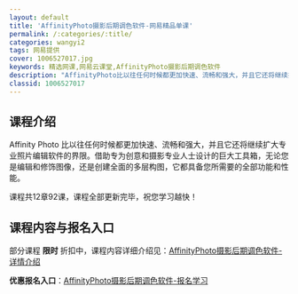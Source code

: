 ```yaml
---
layout: default
title: 'AffinityPhoto摄影后期调色软件-网易精品单课'
permalink: /:categories/:title/
categories: wangyi2
tags: 网易提供
cover: 1006527017.jpg
keywords: 精选网课,网易云课堂,AffinityPhoto摄影后期调色软件
description: "AffinityPhoto比以往任何时候都更加快速、流畅和强大，并且它还将继续扩大专业照片编辑软件的界限。借助专为创意和摄影专业人士设计的巨大工具箱，无论您是编辑和修饰图像，还是创建全面的多"
classid: 1006527017
---
```


## 课程介绍

Affinity Photo 比以往任何时候都更加快速、流畅和强大，并且它还将继续扩大专业照片编辑软件的界限。借助专为创意和摄影专业人士设计的巨大工具箱，无论您是编辑和修饰图像，还是创建全面的多层构图，它都具备您所需要的全部功能和性能。

课程共12章92课，课程全部更新完毕，祝您学习越快！

## 课程内容与报名入口

部分课程 **限时** 折扣中，课程内容详细介绍见：[AffinityPhoto摄影后期调色软件-详情介绍](https://study.163.com/course/introduction/1006527017.htm?share=1&shareId=1025206652&utm_campaign=share&utm_medium=iphoneShare&utm_source=&utm_u=1025206652)

**优惠报名入口**：[AffinityPhoto摄影后期调色软件-报名学习](https://study.163.com/course/introduction/1006527017.htm?share=1&shareId=1025206652&utm_campaign=share&utm_medium=iphoneShare&utm_source=&utm_u=1025206652)

